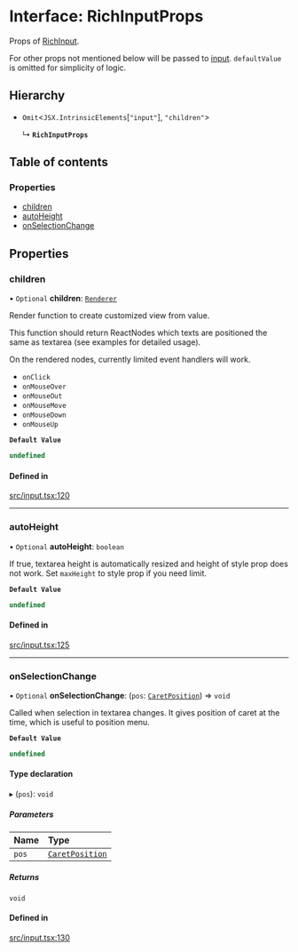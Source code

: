 # Interface: RichInputProps

Props of [RichInput](../API.md#experimental_richinput).

For other props not mentioned below will be passed to [input](https://developer.mozilla.org/en-US/docs/Web/API/HTMLInputElement).
`defaultValue` is omitted for simplicity of logic.

## Hierarchy

- `Omit`<`JSX.IntrinsicElements`[``"input"``], ``"children"``\>

  ↳ **`RichInputProps`**

## Table of contents

### Properties

- [children](RichInputProps.md#children)
- [autoHeight](RichInputProps.md#autoheight)
- [onSelectionChange](RichInputProps.md#onselectionchange)

## Properties

### children

• `Optional` **children**: [`Renderer`](../API.md#renderer)

Render function to create customized view from value.

This function should return ReactNodes which texts are positioned the same as textarea (see examples for detailed usage).

On the rendered nodes, currently limited event handlers will work.
- `onClick`
- `onMouseOver`
- `onMouseOut`
- `onMouseMove`
- `onMouseDown`
- `onMouseUp`

**`Default Value`**

```ts
undefined
```

#### Defined in

[src/input.tsx:120](https://github.com/inokawa/rich-textarea/blob/97a4f1f5563d35e385deecfec0db056258778713/src/input.tsx#L120)

___

### autoHeight

• `Optional` **autoHeight**: `boolean`

If true, textarea height is automatically resized and height of style prop does not work. Set `maxHeight` to style prop if you need limit.

**`Default Value`**

```ts
undefined
```

#### Defined in

[src/input.tsx:125](https://github.com/inokawa/rich-textarea/blob/97a4f1f5563d35e385deecfec0db056258778713/src/input.tsx#L125)

___

### onSelectionChange

• `Optional` **onSelectionChange**: (`pos`: [`CaretPosition`](../API.md#caretposition)) => `void`

Called when selection in textarea changes. It gives position of caret at the time, which is useful to position menu.

**`Default Value`**

```ts
undefined
```

#### Type declaration

▸ (`pos`): `void`

##### Parameters

| Name | Type |
| :------ | :------ |
| `pos` | [`CaretPosition`](../API.md#caretposition) |

##### Returns

`void`

#### Defined in

[src/input.tsx:130](https://github.com/inokawa/rich-textarea/blob/97a4f1f5563d35e385deecfec0db056258778713/src/input.tsx#L130)
